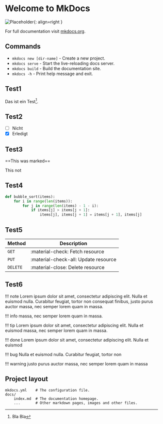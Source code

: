 # Welcome to MkDocs

![Placeholder](https://dummyimage.com/150x100/eee/aaa){: align=right }

For full documentation visit [mkdocs.org](https://www.mkdocs.org).

## Commands

* `mkdocs new [dir-name]` - Create a new project.
* `mkdocs serve` - Start the live-reloading docs server.
* `mkdocs build` - Build the documentation site.
* `mkdocs -h` - Print help message and exit.

## Test1

Das ist ein Test[^1].

## Test2

* [ ] Nicht
* [x] Erledigt

## Test3

==This was marked==

This not

## Test4

```python linenums="1"
def bubble_sort(items):
    for i in range(len(items)):
        for j in range(len(items) - 1 - i):
            if items[j] > items[j + 1]:
                items[j], items[j + 1] = items[j + 1], items[j]
```

## Test5

| Method      | Description                          |
| ----------- | ------------------------------------ |
| `GET`       | :material-check:     Fetch resource  |
| `PUT`       | :material-check-all: Update resource |
| `DELETE`    | :material-close:     Delete resource |

## Test6

!!! note
    Lorem ipsum dolor sit amet, consectetur adipiscing elit. Nulla et euismod
    nulla. Curabitur feugiat, tortor non consequat finibus, justo purus auctor
    massa, nec semper lorem quam in massa.

!!! info
    massa, nec semper lorem quam in massa.

!!! tip
    Lorem ipsum dolor sit amet, consectetur adipiscing elit. Nulla et euismod
    massa, nec semper lorem quam in massa.

!!! done
    Lorem ipsum dolor sit amet, consectetur adipiscing elit. Nulla et euismod

!!! bug
    Nulla et euismod nulla. Curabitur feugiat, tortor non

!!! warning
    justo purus auctor massa, nec semper lorem quam in massa

## Project layout

    mkdocs.yml    # The configuration file.
    docs/
        index.md  # The documentation homepage.
        ...       # Other markdown pages, images and other files.

[^1]: Bla Bla
